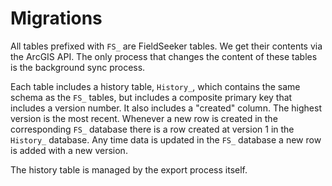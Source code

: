 # Migrations

All tables prefixed with `FS_` are FieldSeeker tables. We get their contents via the ArcGIS API. The only process that changes the content of these tables is the background sync process.

Each table includes a history table, `History_`, which contains the same schema as the `FS_` tables, but includes a composite primary key that includes a version number. It also includes a "created" column. The highest version is the most recent. Whenever a new row is created in the corresponding `FS_` database there is a row created at version 1 in the `History_` database. Any time data is updated in the `FS_` database a new row is added with a new version.

The history table is managed by the export process itself.
